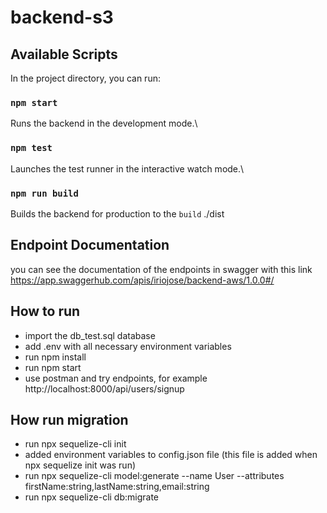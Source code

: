 # backend-s3

## Available Scripts

In the project directory, you can run:

### `npm start`

Runs the backend in the development mode.\

### `npm test`

Launches the test runner in the interactive watch mode.\

### `npm run build`

Builds the backend for production to the `build` ./dist
 
## Endpoint Documentation

you can see the documentation of the endpoints in swagger with this link
https://app.swaggerhub.com/apis/iriojose/backend-aws/1.0.0#/

## How to run

- import the db_test.sql database
- add .env with all necessary environment variables
- run npm install 
- run npm start
- use postman and try endpoints, for example http://localhost:8000/api/users/signup

## How run migration

- run npx sequelize-cli init
- added environment variables to config.json file (this file is added when npx sequelize init was run)
- run npx sequelize-cli model:generate --name User --attributes firstName:string,lastName:string,email:string
- run npx sequelize-cli db:migrate

